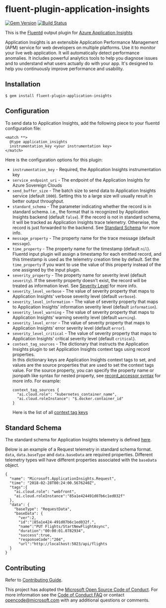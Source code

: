 # fluent-plugin-application-insights

[![Gem Version](https://badge.fury.io/rb/fluent-plugin-application-insights.svg)](https://badge.fury.io/rb/fluent-plugin-application-insights)
[![Build Status](https://travis-ci.org/Microsoft/fluent-plugin-application-insights.svg?branch=master)](https://travis-ci.org/Microsoft/fluent-plugin-application-insights)

This is the [Fluentd](https://fluentd.org/) output plugin for [Azure Application Insights](https://docs.microsoft.com/azure/application-insights/)

Application Insights is an extensible Application Performance Management (APM) service for web developers on multiple platforms.
Use it to monitor your live web application. It will automatically detect performance anomalies. It includes powerful analytics
tools to help you diagnose issues and to understand what users actually do with your app.
It's designed to help you continuously improve performance and usability.

## Installation

```
$ gem install fluent-plugin-application-insights
```

## Configuration

To send data to Application Insights, add the following piece to your fluentd configuration file:

```
<match **>
  @type application_insights
  instrumentation_key <your instrumentation key>
</match>
```

Here is the configuration options for this plugin:

* `instrumentation_key` - Required, the Application Insights instrumentation key
* `service_endpoint_uri` - The endpoint of the Application Insights for Azure Sovereign Clouds
* `send_buffer_size` - The batch size to send data to Application Insights service (default `1000`). Setting this to a large size will usually result in better output throughput.
* `standard_schema` - The parameter indicating whether the record is in standard schema. i.e., the format that is recognized by Application Insights backend (default `false`).
If the record is not in standard schema, it will be tracked as Application Insights trace telemetry. Otherwise, the record is just forwarded to the backend. See [Standard Schema](#standard-schema) for more info.
* `message_property` - The property name for the trace message (default `message`).
* `time_property` - The property name for the timestamp (default `nil`).  
    Fluentd input plugin will assign a timestamp for each emitted record, and this timestamp is used as the telemetry creation time by default. Set the `time_property` if you want to use the value of this property instead of the one assigned by the input plugin.
* `severity_property` - The property name for severity level (default `severity`). If the severity property doesn't exist, the record will be treated as information level. See [Severity Level](https://docs.microsoft.com/azure/application-insights/application-insights-data-model-trace-telemetry#severity-level) for more info.
* `severity_level_verbose` - The value of severity property that maps to Application Insights' verbose severity level (default `verbose`).
* `severity_level_information` - The value of severity property that maps to Application Insights' information severity level (default `information`).
* `severity_level_warning` - The value of severity property that maps to Application Insights' warning severity level (default `warning`).
* `severity_level_error` - The value of severity property that maps to Application Insights' error severity level (default `error`).
* `severity_level_critical` - The value of severity property that maps to Application Insights' critical severity level (default `critical`).
* `context_tag_sources` - The dictionary that instructs the Application Insights plugin to set Application Insights context tags using record properties.  
    In this dictionary keys are Application Insights context tags to set, and values are the source properties that are used to set the context tags value. For the source property, you can specify the property name or jsonpath like syntax for nested property, see [record_accessor syntax](https://docs.fluentd.org/v1.0/articles/api-plugin-helper-record_accessor#syntax) for more info. For example:
    ```
    context_tag_sources {
      "ai.cloud.role": "kubernetes_container_name",
      "ai.cloud.roleInstance": "$.docker.container_id"
    }
    ```
    Here is the list of all [context tag keys](https://github.com/Microsoft/ApplicationInsights-dotnet/blob/develop/Schema/PublicSchema/ContextTagKeys.bond)

## Standard Schema

The standard schema for Application Insights telemetry is defined [here](https://github.com/Microsoft/ApplicationInsights-Home/tree/master/EndpointSpecs/Schemas/Bond).

Below is an example of a Request telemetry in standard schema format. `data`, `data.baseType` and `data.baseData` are required properties. Different telemetry types will have different properties associated with the `baseData` object.

```
{
  "name": "Microsoft.ApplicationInsights.Request",
  "time": "2018-02-28T00:24:00.5676240Z",
  "tags":{
    "ai.cloud.role": "webfront",
    "ai.cloud.roleInstance":"85a1e424491d07b6c1ed032f"
  },
  "data": {
    "baseType": "RequestData",
    "baseData": {
      "ver":2,
      "id":"|85a1e424-491d07b6c1ed032f.",
      "name":"PUT Flights/StartNewFlightAsync",
      "duration":"00:00:01.0782934",
      "success":true,
      "responseCode":"204",
      "url":"http://localhost:5023/api/flights
  }
}
```

## Contributing
Refer to [Contributing Guide](CONTRIBUTING.md).

This project has adopted the [Microsoft Open Source Code of Conduct](https://opensource.microsoft.com/codeofconduct/).
For more information see the [Code of Conduct FAQ](https://opensource.microsoft.com/codeofconduct/faq/) or
contact [opencode@microsoft.com](mailto:opencode@microsoft.com) with any additional questions or comments.
